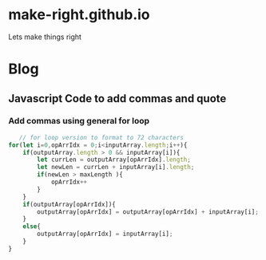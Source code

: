 # make-right.github.io
Lets make things right

# Blog
## Javascript Code to add commas and quote
### Add commas using general for loop
```js
   // for loop version to format to 72 characters
for(let i=0,opArrIdx = 0;i<inputArray.length;i++){
    if(outputArray.length > 0 && inputArray[i]){
        let currLen = outputArray[opArrIdx].length; 
        let newLen = currLen + inputArray[i].length;
        if(newLen > maxLength ){
            opArrIdx++
        }
    }
    if(outputArray[opArrIdx]){
        outputArray[opArrIdx] = outputArray[opArrIdx] + inputArray[i];
    }
    else{
        outputArray[opArrIdx] = inputArray[i];
    }
}
```